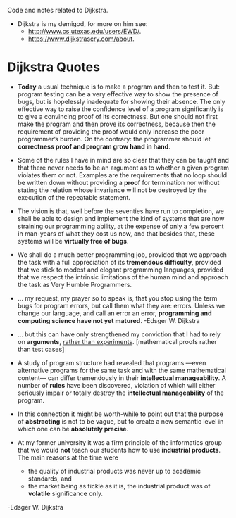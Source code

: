 Code and notes related to Dijkstra.

* Dijkstra is my demigod, for more on him see:
  * http://www.cs.utexas.edu/users/EWD/.
  * https://www.dijkstrascry.com/about.


# Dijkstra Quotes

* **Today** a usual technique is to make a program and then to test it. But: program testing can be a very effective way to show the presence of bugs, but is hopelessly inadequate for showing their absence. The only effective way to raise the confidence level of a program significantly is to give a convincing proof of its correctness. But one should not first make the program and then prove its correctness, because then the requirement of providing the proof would only increase the poor programmer’s burden. On the contrary: the programmer should let **correctness proof and program grow hand in hand**. 

* Some of the rules I have in mind are so clear that they can be taught and that there never needs to be an argument as to whether a given program violates them or not. Examples are the requirements that no loop should be written down without providing a **proof** for termination nor without stating the relation whose invariance will not be destroyed by the execution of the repeatable statement.

* The vision is that, well before the seventies have run to completion, we shall be able to design and implement the kind of systems that are now straining our programming ability, at the expense of only a few percent in man-years of what they cost us now, and that besides that, these systems will be **virtually free of bugs**. 

* We shall do a much better programming job, provided that we approach the task with a full appreciation of its **tremendous difficulty**, provided that we stick to modest and elegant programming languages, provided that we respect the intrinsic limitations of the human mind and approach the task as Very Humble Programmers.

* ... my request, my prayer so to speak is, that you stop using the term bugs for program errors, but call them what they are: errors. Unless we change our language, and call an error an error, **programming and computing science have not yet matured**. -Edsger W. Dijkstra

* ... but this can have only strengthened my conviction that I had to rely on **arguments**, [rather than experiments](https://youtu.be/VCtxk_k8KEU?t=593). [mathematical proofs rather than test cases]

* A study of program structure had revealed that programs —even alternative programs for the same task and with the same mathematical content— can differ tremendously in their **intellectual manageability**. A number of **rules** have been discovered, violation of which will either seriously impair or totally destroy the **intellectual manageability** of the program.

* In this connection it might be worth-while to point out that the purpose of **abstracting** is not to be vague, but to create a new semantic level in which one can be **absolutely precise**.

* At my former university it was a firm principle of the informatics group that we would **not** teach our students how to use **industrial products**. The main reasons at the time were
  * the quality of industrial products was never up to academic standards, and
  * the market being as fickle as it is, the industrial product was of **volatile** significance only.


-Edsger W. Dijkstra


